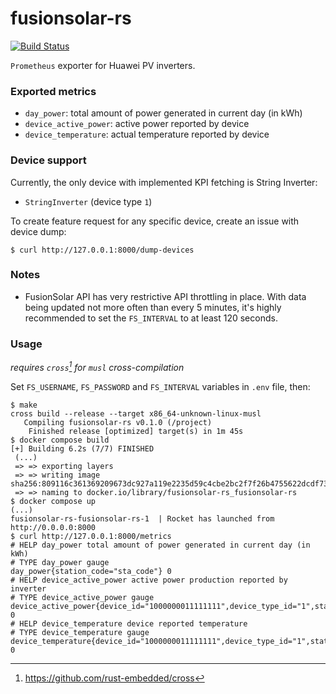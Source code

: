 # fusionsolar-rs
[![Build Status](https://app.travis-ci.com/otwieracz/fusionsolar-rs.svg?branch=master)](https://app.travis-ci.com/otwieracz/fusionsolar-rs)

`Prometheus` exporter for Huawei PV inverters.

### Exported metrics
* `day_power`: total amount of power generated in current day (in kWh)
* `device_active_power`: active power reported by device
* `device_temperature`: actual temperature reported by device

### Device support
Currently, the only device with implemented KPI fetching is String Inverter:
* `StringInverter` (device type `1`)

To create feature request for any specific device, create an issue with device dump:
```shell
$ curl http://127.0.0.1:8000/dump-devices
```


### Notes
* FusionSolar API has very restrictive API throttling in place. With data being updated not more
often than every 5 minutes, it's highly recommended to set the `FS_INTERVAL` to at least 120 seconds.

### Usage
_requires `cross`[^1] for `musl` cross-compilation_

Set `FS_USERNAME`, `FS_PASSWORD` and `FS_INTERVAL` variables in `.env` file, then:
```shell
$ make
cross build --release --target x86_64-unknown-linux-musl
   Compiling fusionsolar-rs v0.1.0 (/project)
    Finished release [optimized] target(s) in 1m 45s
$ docker compose build
[+] Building 6.2s (7/7) FINISHED
 (...)
 => => exporting layers
 => => writing image sha256:809116c361369209673dc927a119e2235d59c4cbe2bc2f7f26b4755622dcdf73
 => => naming to docker.io/library/fusionsolar-rs_fusionsolar-rs
$ docker compose up
(...)
fusionsolar-rs-fusionsolar-rs-1  | Rocket has launched from http://0.0.0.0:8000
$ curl http://127.0.0.1:8000/metrics
# HELP day_power total amount of power generated in current day (in kWh)
# TYPE day_power gauge
day_power{station_code="sta_code"} 0
# HELP device_active_power active power production reported by inverter
# TYPE device_active_power gauge
device_active_power{device_id="1000000011111111",device_type_id="1",station_code="sta_code"} 0
# HELP device_temperature device reported temperature
# TYPE device_temperature gauge
device_temperature{device_id="1000000011111111",device_type_id="1",station_code="sta_code"} 0

```

[^1]: https://github.com/rust-embedded/cross
